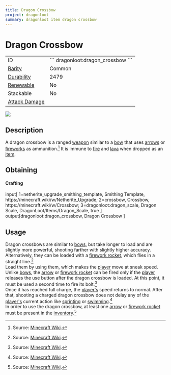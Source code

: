 ```yaml
---
title: Dragon Crossbow
project: dragonloot
summary: dragonloot item dragon crossbow
---
```

# Dragon Crossbow
<div class="main_table">
<div class="left_main_table">
<table class="left_table">
    <tbody>
        <tr>
            <td class="first-column">ID</td>
            <td class="second-column">
            ```
            dragonloot:dragon_crossbow
            ```
            </td>
        </tr>
        <tr id="linear-top">
            <td class="first-column"><a href="https://minecraft.wiki/w/Rarity" target="_blank">Rarity</a></td>
            <td class="second-column">Common</td>
        </tr>
        <tr id="linear-top">
            <td class="first-column"><a href="https://minecraft.wiki/w/Durability" target="_blank">Durability</a></td>
            <td class="second-column">2479</td>
        </tr>
        <tr id="linear-top">
            <td class="first-column"><a href="https://minecraft.wiki/w/Renewable_resource" target="_blank">Renewable</a></td>
            <td class="second-column">No</td>
        </tr>
        <tr id="linear-top">
            <td class="first-column">Stackable</td>
            <td class="second-column">No</td>
        </tr>
        <tr id="linear-top">
            <td class="first-column"><a href="https://minecraft.wiki/w/Damage" target="_blank">Attack Damage</a></td>
            <td class="second-column icon-element" icon-count="14.75" icon-id="projectile" icon-exclusive></td>
        </tr>
    </tbody>
</table>
</div>
    <img src="/wiki/assets/dragonloot/items/dragon_crossbow.png" loading="lazy" class="right_img_table"/>
</div>

## Description
A dragon crossbow is a ranged [weapon](https://minecraft.wiki/w/Weapon) similar to a [bow](https://minecraft.wiki/w/Bow) that uses [arrows](https://minecraft.wiki/w/Arrow) or [fireworks](https://minecraft.wiki/w/Firework_Rocket) as ammunition.[^1] It is immune to [fire](https://minecraft.wiki/w/Fire) and [lava](https://minecraft.wiki/w/Lava) when dropped as an [item](https://minecraft.wiki/w/Item).

## Obtaining
#### Crafting
<div id="crafting-table">
<div class="crafting-element" crafting-type="smithing">
input[
    1=netherite_upgrade_smithing_template, Smithing Template, https://minecraft.wiki/w/Netherite_Upgrade; 
    2=crossbow, Crossbow, https://minecraft.wiki/w/Crossbow;
    3=dragonloot:dragon_scale, Dragon Scale, DragonLoot/Items/Dragon_Scale, true
]
output[dragonloot:dragon_crossbow, Dragon Crossbow ]
</div>
</div>

## Usage
Dragon crossbows are similar to [bows](https://minecraft.wiki/w/Bow), but take longer to load and are slightly more powerful, shooting farther with slightly higher accuracy. Alternatively, they can be loaded with a [firework rocket](https://minecraft.wiki/w/Firework_Rocket), which flies in a straight line.[^1]  
Load them by using them, which makes the [player](https://minecraft.wiki/w/Player) move at sneak speed. Unlike [bows](https://minecraft.wiki/w/Bow), the [arrow](https://minecraft.wiki/w/Arrow) or [firework rocket](https://minecraft.wiki/w/Firework_Rocket) can be fired only if the [player](https://minecraft.wiki/w/Player) releases the use button after the dragon crossbow is loaded. At this point, it must be used a second time to fire its bolt.[^1]  
Once it has reached full charge, the [player's](https://minecraft.wiki/w/Player) speed returns to normal. After that, shooting a charged dragon crossbow does not delay any of the [player's](https://minecraft.wiki/w/Player) current action like [sprinting](https://minecraft.wiki/w/Sprinting) or [swimming](https://minecraft.wiki/w/Swimming).[^1]    
In order to use the dragon crossbow, at least one [arrow](https://minecraft.wiki/w/Arrow) or [firework rocket](https://minecraft.wiki/w/Firework_Rocket) must be present in the [inventory](https://minecraft.wiki/w/Inventory).[^1]

[^1]: Source: [Minecraft Wiki](https://minecraft.wiki/w/Crossbow).
